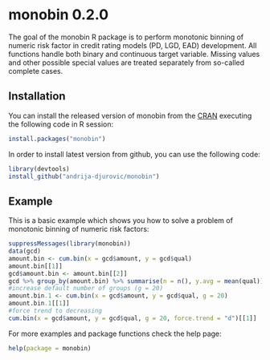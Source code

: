 # monobin 0.2.0

<!-- badges: start -->
<!-- badges: end -->

The goal of the monobin R package is to perform monotonic binning of numeric risk factor in credit 
rating models (PD, LGD, EAD) development. All functions handle both binary and 
continuous target variable. Missing values and other possible special values are treated 
separately from so-called complete cases.

## Installation

You can install the released version of monobin from the [CRAN](https://CRAN.R-project.org) executing the following code in R session:

``` r
install.packages("monobin")
```
In order to install latest version from github, you can use the following code:
```r
library(devtools)
install_github("andrija-djurovic/monobin")
```

## Example

This is a basic example which shows you how to solve a problem of monotonic binning of numeric risk factors:

``` r
suppressMessages(library(monobin))
data(gcd)
amount.bin <- cum.bin(x = gcd$amount, y = gcd$qual)
amount.bin[[1]]
gcd$amount.bin <- amount.bin[[2]]
gcd %>% group_by(amount.bin) %>% summarise(n = n(), y.avg = mean(qual))
#increase default number of groups (g = 20)
amount.bin.1 <- cum.bin(x = gcd$amount, y = gcd$qual, g = 20)
amount.bin.1[[1]]
#force trend to decreasing
cum.bin(x = gcd$amount, y = gcd$qual, g = 20, force.trend = "d")[[1]]
```
For more examples and package functions check the help page:
```r
help(package = monobin)
```



